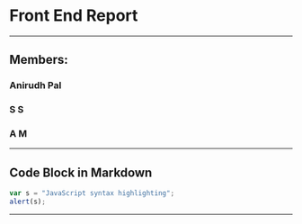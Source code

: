 # Front End Report
---
## Members:
### Anirudh Pal
### S S
### A M
---
## Code Block in Markdown
```javascript
var s = "JavaScript syntax highlighting";
alert(s);
```
---
